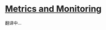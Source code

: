 [Metrics and Monitoring](https://github.com/Netflix/Hystrix/wiki/Metrics-and-Monitoring)
===
翻译中...
